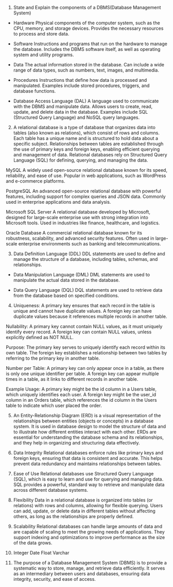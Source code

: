 1. State and Explain the components of a DBMS(Database Management System)
- Hardware
Physical components of the computer system, such as the CPU, memory, and storage devices.
Provides the necessary resources to process and store data.

- Software
Instructions and programs that run on the hardware to manage the database.
Includes the DBMS software itself, as well as operating system and utility programs.

- Data
The actual information stored in the database.
Can include a wide range of data types, such as numbers, text, images, and multimedia.

- Procedures
Instructions that define how data is processed and manipulated.
Examples include stored procedures, triggers, and database functions.

- Database Access Language (DAL)
A language used to communicate with the DBMS and manipulate data.
Allows users to create, read, update, and delete data in the database.
Examples include SQL (Structured Query Language) and NoSQL query languages.

2. A relational database is a type of database that organizes data into tables (also known as relations), which consist of rows and columns. Each table has a unique name and is structured to hold data about a specific subject. Relationships between tables are established through the use of primary keys and foreign keys, enabling efficient querying and management of data. Relational databases rely on Structured Query Language (SQL) for defining, querying, and managing the data.

MySQL
A widely used open-source relational database known for its speed, reliability, and ease of use.
Popular in web applications, such as WordPress and e-commerce platforms.

PostgreSQL
An advanced open-source relational database with powerful features, including support for complex queries and JSON data.
Commonly used in enterprise applications and data analysis.

Microsoft SQL Server
A relational database developed by Microsoft, designed for large-scale enterprise use with strong integration into Microsoft tools.
Used in industries like finance, healthcare, and logistics.

Oracle Database
A commercial relational database known for its robustness, scalability, and advanced security features.
Often used in large-scale enterprise environments such as banking and telecommunications.

3.  Data Definition Language (DDL)
DDL statements are used to define and manage the structure of a database, including tables, schemas, and relationships.

- Data Manipulation Language (DML)
DML statements are used to manipulate the actual data stored in the database.

- Data Query Language (DQL)
DQL statements are used to retrieve data from the database based on specified conditions.

4. Uniqueness:
A primary key ensures that each record in the table is unique and cannot have duplicate values.
A foreign key can have duplicate values because it references multiple records in another table.

Nullability:
A primary key cannot contain NULL values, as it must uniquely identify every record.
A foreign key can contain NULL values, unless explicitly defined as NOT NULL.

Purpose:
The primary key serves to uniquely identify each record within its own table.
The foreign key establishes a relationship between two tables by referring to the primary key in another table.

Number per Table:
A primary key can only appear once in a table, as there is only one unique identifier per table.
A foreign key can appear multiple times in a table, as it links to different records in another table.

Example Usage:
A primary key might be the id column in a Users table, which uniquely identifies each user.
A foreign key might be the user_id column in an Orders table, which references the id column in the Users table to indicate which user placed the order.

5. An Entity-Relationship Diagram (ERD) is a visual representation of the relationships between entities (objects or concepts) in a database system. It is used in database design to model the structure of data and to illustrate how different entities interact with each other. ERDs are essential for understanding the database schema and its relationships, and they help in organizing and structuring data effectively.

6.  Data Integrity
Relational databases enforce rules like primary keys and foreign keys, ensuring that data is consistent and accurate. This helps prevent data redundancy and maintains relationships between tables.
2. Ease of Use
Relational databases use Structured Query Language (SQL), which is easy to learn and use for querying and managing data. SQL provides a powerful, standard way to retrieve and manipulate data across different database systems.
3. Flexibility
Data in a relational database is organized into tables (or relations) with rows and columns, allowing for flexible querying. Users can add, update, or delete data in different tables without affecting others, as long as the relationships are properly defined.
4. Scalability
Relational databases can handle large amounts of data and are capable of scaling to meet the growing needs of applications. They support indexing and optimizations to improve performance as the size of the data grows.

7. Integer
   Date
   Float
   Varchar

8. The purpose of a Database Management System (DBMS) is to provide a systematic way to store, manage, and retrieve data efficiently. It serves as an intermediary between users and databases, ensuring data integrity, security, and ease of access.
